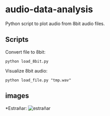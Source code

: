 # audio-data-analysis

Python script to plot audio from 8bit audio files.

## Scripts

Convert file to 8bit:
```
python load_8bit.py
```

Visualize 8bit audio:
```
python load_file.py "tmp.wav"
```

## images

*Estrañar:
![estrañar](https://user-images.githubusercontent.com/4967860/116890954-77019e80-ac2e-11eb-8e10-3f547d3d3e1b.png)
